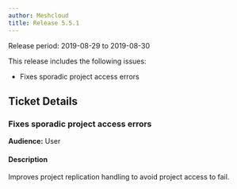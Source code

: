 ```yaml
---
author: Meshcloud
title: Release 5.5.1
---
```


Release period: 2019-08-29 to 2019-08-30

This release includes the following issues:
* Fixes sporadic project access errors
<!--truncate-->

## Ticket Details
### Fixes sporadic project access errors
**Audience:** User<br>

#### Description
Improves project replication handling to avoid project access to fail.

